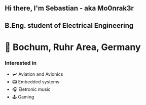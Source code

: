 ## Hi there, I'm Sebastian - aka Mo0nrak3r

## B.Eng. student of Electrical Engineering
# 📍 Bochum, Ruhr Area, Germany

### Interested in 
- 🛩️ Aviation and Avionics
- 📟 Embedded systems
- 🎧 Eletronic music
- 🕹️ Gaming 

<br />

